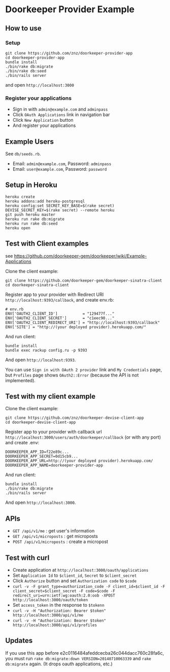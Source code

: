 # Doorkeeper Provider Example

## How to use

### Setup

    git clone https://github.com/znz/doorkeeper-provider-app
    cd doorkeeper-provider-app
    bundle install
    ./bin/rake db:migrate
    ./bin/rake db:seed
    ./bin/rails server

and open `http://localhost:3000`

### Register your applications

- Sign in with `admin@example.com` and `adminpass`
- Click `OAuth Applications` link in navigation bar
- Click `New Application` button
- And register your applications

## Example Users

See `db/seeds.rb`.

- Email: `admin@example.com`,
  Password: `adminpass`
- Email: `user@example.com`,
  Password: `password`

## Setup in Heroku

    heroku create
    heroku addons:add heroku-postgresql
    heroku config:set SECRET_KEY_BASE=$(rake secret) DEVISE_SECRET_KEY=$(rake secret) --remote heroku
    git push heroku master
    heroku run rake db:migrate
    heroku run rake db:seed
    heroku open

## Test with Client examples

see https://github.com/doorkeeper-gem/doorkeeper/wiki/Example-Applications

Clone the client example:

    git clone https://github.com/doorkeeper-gem/doorkeeper-sinatra-client
    cd doorkeeper-sinatra-client

Register app to your provider with Redirect URI `http://localhost:9393/callback`,
and create env.rb:

    # env.rb
    ENV['OAUTH2_CLIENT_ID']           = "129477f..."
    ENV['OAUTH2_CLIENT_SECRET']       = "c1eec90..."
    ENV['OAUTH2_CLIENT_REDIRECT_URI'] = "http://localhost:9393/callback"
    ENV['SITE'] = "http://(your deployed provider).herokuapp.com/"

And run client:

    bundle install
    bundle exec rackup config.ru -p 9393

And open `http://localhost:9393`.

You can use `Sign in with OAuth 2 provider` link and `My Credentials` page,
but `Profiles` page shows `OAuth2::Error` (because the API is not implemented).

## Test with my client example

Clone the client example:

    git clone https://github.com/znz/doorkeeper-devise-client-app
    cd doorkeeper-devise-client-app

Register app to your provider with callback url `http://localhost:3000/users/auth/doorkeeper/callback` (or with any port)
and create .env:

    DOORKEEPER_APP_ID=f22e89c...
    DOORKEEPER_APP_SECRET=0d15cb9...
    DOORKEEPER_APP_URL=http://(your deployed provider).herokuapp.com/
    DOORKEEPER_APP_NAME=doorkeeper-provider-app

And run client:

    bundle install
    ./bin/rake db:migrate
    ./bin/rails server

And open `http://localhost:3000`.

## APIs

- `GET /api/v1/me` : get user's information
- `GET /api/v1/microposts` : get microposts
- `POST /api/v1/microposts` : create a micropost

## Test with curl

- Create application at `http://localhost:3000/oauth/applications`
- Set `Application Id` to `$client_id`, `Secret` to `$client_secret`
- Click `Authorize` button and set `Authorization code` to `$code`
- `curl -v -F grant_type=authorization_code -F client_id=$client_id -F client_secret=$client_secret -F code=$code -F redirect_uri=urn:ietf:wg:oauth:2.0:oob -XPOST http://localhost:3000/oauth/token`
- Set `access_token` in the response to `$tokenn`
- `curl -v -H "Authorization: Bearer $token" http://localhost:3000/api/v1/me`
- `curl -v -H "Authorization: Bearer $token" http://localhost:3000/api/v1/profiles`

## Updates

If you use this app before e2c0116484afeddcecba26c044dacc760c28fa6c,
you must run `rake db:migrate:down VERSION=20140710063339` and `rake db:migrate` again.
(It drops oauth applications, etc.)
